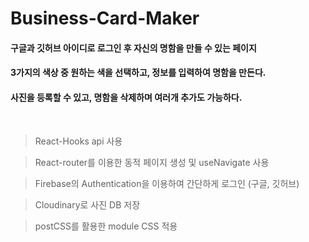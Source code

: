 # Business-Card-Maker

#### 구글과 깃허브 아이디로 로그인 후 자신의 명함을 만들 수 있는 페이지
#### 3가지의 색상 중 원하는 색을 선택하고, 정보를 입력하여 명함을 만든다.
#### 사진을 등록할 수 있고, 명함을 삭제하며 여러개 추가도 가능하다.

 <br> 
 
> React-Hooks api 사용 <br> 
 
> React-router를 이용한 동적 페이지 생성 및 useNavigate 사용 <br> 

> Firebase의 Authentication을 이용하여 간단하게 로그인 (구글, 깃허브) <br> 

> Cloudinary로 사진 DB 저장 <br> 

> postCSS를 활용한 module CSS 적용 <br> 
